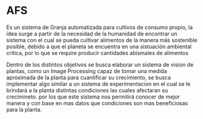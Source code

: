 # AFS
Es un sistema de Granja automatizada para cultivos de consumo propio, la idea surge a partir de la necesidad de la humanidad de encontrar un sistema con el cual se pueda cultivar alimentos de la manera más sostenible posible, debido a que el planeta se encuentra en una sistuación ambiental crítica, por lo que se require producir cantidades abismales de alimentos 

Dentro de los distintos objetivos se busca elaborar un sistema de vision de plantas, como un Image Processing capaz de tomar una medida aproximada de la planta para cuantificar su crecimiento, se busca implementar algo similar a un sistema de experimentacion en el cual se le brindará a la planta distintas condiciones las cuales afectaran su crecimineto. por los que este sistema nos permitirá conocer de mejor manera y con base en mas datos que condiciones son mas beneficiosas para la planta.





